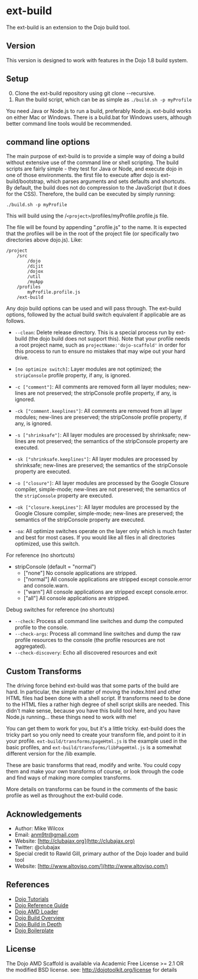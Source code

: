 # ext-build

The ext-build is an extension to the Dojo build tool.

Version
-------

This version is designed to work with features in the Dojo 1.8 build system.


Setup
-----

0. Clone the ext-build repository using git clone --recursive.
1. Run the build script, which can be as simple as `./build.sh -p myProfile`

You need Java or Node.js to run a build, preferably Node.js. ext-build works on
either Mac or Windows. There is a build.bat for Windows users, although better
command line tools would be recommended.

command line options
--------------------

The main purpose of ext-build is to provide a simple way of doing a build without
extensive use of the command line or shell scripting. The build scripts are fairly
simple - they test for Java or Node, and execute dojo in one of those environments.
the first file to execute after dojo is ext-build/bootstrap, which parses arguments
and sets defaults and shortcuts. By default, the build does not do compression to
the JavaScript (but it does for the CSS). Therefore, the build can be executed by
simply running:

```
./build.sh -p myProfile
```

This will build using the /`<project>`/profiles/myProfile.profile.js file.

The file will be found by appending ".profile.js" to the name. It is expected
that the profiles will be in the root of the project file (or specifically two
directories above dojo.js). Like:

```text
/project
	/src
		/dojo
		/dijit
		/dojox
		/util
		/myApp
	/profiles
		myProfile.profile.js
	/ext-build
```

Any dojo build options can be used and will pass through. The ext-build options,
followed by the actual build switch equivalent if applicable are as follows.

* `--clean`: Delete release directory. This is a special process run by
ext-build (the dojo build does not support this). Note that your profile needs a
root project name, such as `projectName:'dojo-scaffold'` in order for this process
to run to ensure no mistakes that may wipe out your hard drive.

* `[no optimize switch]`: Layer modules are not optimized; the `stripConsole`
profile property, if any, is ignored.

* `-c ["comment"]`: All comments are removed form all layer modules; new-lines
are not preserved; the stripConsole profile property, if any, is ignored.
* `-ck ["comment.keeplines"]`: All comments are removed from all layer modules;
new-lines are preserved; the stripConsole profile property, if any, is ignored.
* `-s ["shrinksafe"]`:  All layer modules are processed by shrinksafe; new-lines
are not preserved; the semantics of the stripConsole property are executed.
* `-sk ["shrinksafe.keeplines"]`: All layer modules are processed by shrinksafe;
new-lines are preserved; the semantics of the stripConsole property are executed.
* `-o ["closure"]`: All layer modules are processed by the Google Closure
compiler, simple-mode; new-lines are not preserved; the semantics of the
`stripConsole` property are executed.
* `-ok ["closure.keepLines"]`: All layer modules are processed by the Google Closure
compiler, simple-mode; new-lines are preserved; the semantics of the stripConsole
property are executed.
* `-oa`: All optimize switches operate on the layer only which is much faster and
best for most cases. If you would like all files in all directories optimized,
use this switch.


For reference (no shortcuts)

* stripConsole (default = "normal")
	* ["none"] No console applications are stripped.
	* ["normal"] All console applications are stripped except console.error and console.warn.
	* ["warn"] All console applications are stripped except console.error.
	* ["all"] All console applications are stripped.

Debug switches for reference (no shortcuts)

* `--check`: Process all command line switches and dump the computed profile to the console.
* `--check-args`: Process all command line switches and dump the raw profile resources to the console (the profile resources are not aggregated).
* `--check-discovery`: Echo all discovered resources and exit


Custom Transforms
-----------------

The driving force behind ext-build was that some parts of the build are hard. In
particular, the simple matter of moving the index.html and other HTML files had
been done with a shell script. If transforms need to be done to the HTML files
a rather high degree of shell script skills are needed. This didn't make sense,
because you have this build tool here, and you have Node.js running... these
things need to work with me!

You can get them to work for you, but it's a little tricky. ext-build does the
tricky part so you only need to create your transform file, and point to it in
your profile. `ext-build/transforms/pageHtml.js` is the example used in the
basic profiles, and `ext-build/transforms/libPageHtml.js` is a somewhat different
version for the /lib example.

These are basic transforms that read, modify and write. You could copy them and
make your own transforms of course, or look through the code and find ways of
making more complex transforms.

More details on transforms can be found in the comments of the basic profile
as well as throughout the ext-build code.

Acknowledgements
----------------

* Author: Mike Wilcox
* Email: anm9tr@gmail.com
* Website: [http://clubajax.org](http://clubajax.org)
* Twitter: @clubajax
* Special credit to Rawld Gill, primary author of the Dojo loader and build tool
* Website: [http://www.altoviso.com/](http://www.altoviso.com/)

References
----------

* [Dojo Tutorials](http://dojotoolkit.org/documentation/)
* [Dojo Reference Guide](http://dojotoolkit.org/reference-guide/)
* [Dojo AMD Loader](http://dojotoolkit.org/reference-guide/1.8/loader/)
* [Dojo Build Overview](http://dojotoolkit.org/reference-guide/1.8/build/index.html#build-index)
* [Dojo Build in Depth](http://dojotoolkit.org/reference-guide/1.8/build/buildSystem.html#build-buildsystem)
* [Dojo Boilerplate](https://github.com/csnover/dojo-boilerplate)

License
-------

The Dojo AMD Scaffold is available via Academic Free License >= 2.1 OR the
modified BSD license. see: http://dojotoolkit.org/license for details